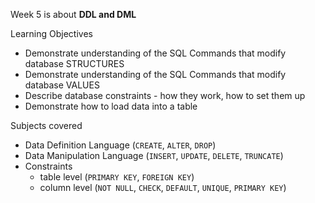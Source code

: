 Week 5 is about **DDL and DML**

Learning Objectives
- Demonstrate understanding of the SQL Commands that modify database STRUCTURES
- Demonstrate understanding of the SQL Commands that modify database VALUES
- Describe database constraints - how they work, how to set them up
- Demonstrate how to load data into a table

Subjects covered
- Data Definition Language (`CREATE`, `ALTER`, `DROP`)
- Data Manipulation Language (`INSERT`, `UPDATE`, `DELETE`, `TRUNCATE`)
- Constraints 
  - table level (`PRIMARY KEY`, `FOREIGN KEY`)
  - column level (`NOT NULL`, `CHECK`, `DEFAULT`, `UNIQUE`, `PRIMARY KEY`)

